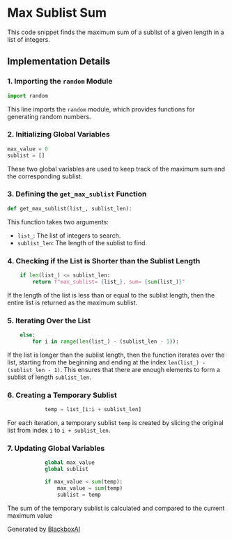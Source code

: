  # Max Sublist Sum

This code snippet finds the maximum sum of a sublist of a given length in a list of integers.

## Implementation Details

### 1. Importing the `random` Module

```python
import random
```

This line imports the `random` module, which provides functions for generating random numbers.

### 2. Initializing Global Variables

```python
max_value = 0
sublist = []
```

These two global variables are used to keep track of the maximum sum and the corresponding sublist.

### 3. Defining the `get_max_sublist` Function

```python
def get_max_sublist(list_, sublist_len):
```

This function takes two arguments:

* `list_`: The list of integers to search.
* `sublist_len`: The length of the sublist to find.

### 4. Checking if the List is Shorter than the Sublist Length

```python
    if len(list_) <= sublist_len:
        return f"max_sublist= {list_}, sum= {sum(list_)}"
```

If the length of the list is less than or equal to the sublist length, then the entire list is returned as the maximum sublist.

### 5. Iterating Over the List

```python
    else:
        for i in range(len(list_) - (sublist_len - 1)):
```

If the list is longer than the sublist length, then the function iterates over the list, starting from the beginning and ending at the index `len(list_) - (sublist_len - 1)`. This ensures that there are enough elements to form a sublist of length `sublist_len`.

### 6. Creating a Temporary Sublist

```python
            temp = list_[i:i + sublist_len]
```

For each iteration, a temporary sublist `temp` is created by slicing the original list from index `i` to `i + sublist_len`.

### 7. Updating Global Variables

```python
            global max_value
            global sublist

            if max_value < sum(temp):
                max_value = sum(temp)
                sublist = temp
```

The sum of the temporary sublist is calculated and compared to the current maximum value

Generated by [BlackboxAI](https://www.blackbox.ai)